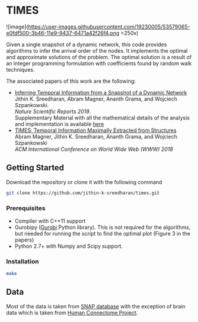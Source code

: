 # TIMES
![image](https://user-images.githubusercontent.com/19230005/53579065-e0fdf500-3b46-11e9-9437-6471a42f26f4.png =250x)

Given a single snapshot of a dynamic network, this code provides algorithms to infer the arrival order of the nodes.
It implements the optimal and approximate solutions of the problem. The optimal solution is a result of an integer programming formulation with coefficients found by random walk techniques.

The associated papers of this work are the following:
* [Inferring Temporal Information from a Snapshot of a Dynamic Network](https://rdcu.be/boQ5z)\
Jithin K. Sreedharan, Abram Magner, Ananth Grama, and Wojciech Szpankowski.\
_Nature Scientific Reports 2019_.\
Supplementary Material with all the mathematical details of the analysis and implementation is available [here](https://static-content.springer.com/esm/art%3A10.1038%2Fs41598-019-38912-0/MediaObjects/41598_2019_38912_MOESM1_ESM.pdf)
* [TIMES: Temporal Information Maximally Extracted from Structures](https://dl.acm.org/citation.cfm?id=3186105)\
Abram Magner, Jithin K. Sreedharan, Ananth Grama, and Wojciech Szpankowski\
_ACM International Conference on World Wide Web (WWW) 2018_

## Getting Started
Download the repository or clone it with the following command
```bash
git clone https://github.com/jithin-k-sreedharan/times.git
```

### Prerequisites
- Compiler with C++11 support
- Gurobipy ([Gurobi](http://www.gurobi.com/) Python library). This is not required for the algorithms, but needed for running the script to find the optimal plot (Figure 3 in the papers)
- Python 2.7+ with Numpy and Scipy support.

### Installation
```bash
make
```
<!-- #### Code
The code is written in C++. Use the `Makefile` and `Makefile.config` to make changes to the compilation process. It can be compiled either using g++7 or clang with support for C++11. The code make use of [SNAP library](https://snap.stanford.edu/snap/index.html) for graph data structures.
 -->
## Data
Most of the data is taken from [SNAP database](https://snap.stanford.edu/data/index.html) with the exception of brain data which is taken from [Human Connectome Project](https://www.humanconnectome.org/study/hcp-young-adult/document/extensively-processed-fmri-data-documentation).
<!-- For the brain Connectome data, please download the brain connectome data from [here](link). The data is cleaned matrix version of the original human connectome project data. The code to clean the data is available here.
 -->
